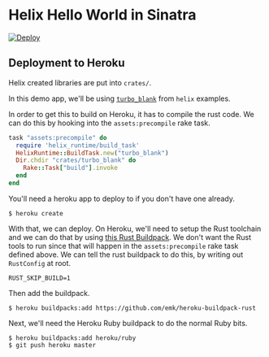 # Helix Hello World in Sinatra
[![Deploy](https://www.herokucdn.com/deploy/button.svg)](https://heroku.com/deploy)

## Deployment to Heroku
Helix created libraries are put into `crates/`.

In this demo app, we'll be using [`turbo_blank`](https://github.com/tildeio/helix/tree/master/examples/turbo_blank) from `helix` examples.

In order to get this to build on Heroku, it has to compile the rust code. We can do this by hooking into the `assets:precompile` rake task.

```ruby
task "assets:precompile" do
  require 'helix_runtime/build_task'
  HelixRuntime::BuildTask.new("turbo_blank")
  Dir.chdir "crates/turbo_blank" do
    Rake::Task["build"].invoke
  end
end
```

You'll need a heroku app to deploy to if you don't have one already.

```
$ heroku create
```

With that, we can deploy. On Heroku, we'll need to setup the Rust toolchain and we can do that by using [this Rust Buildpack](https://github.com/emk/heroku-buildpack-rust). We don't want the Rust tools to run since that will happen in the `assets:precompile` rake task defined above. We can tell the rust buildpack to do this, by writing out `RustConfig` at root.

```
RUST_SKIP_BUILD=1
```

Then add the buildpack.

```
$ heroku buildpacks:add https://github.com/emk/heroku-buildpack-rust
```

Next, we'll need the Heroku Ruby buildpack to do the normal Ruby bits.

```
$ heroku buildpacks:add heroku/ruby
$ git push heroku master
```
